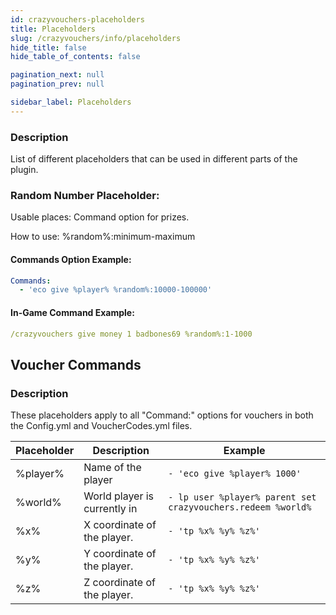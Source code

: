 ```yaml
---
id: crazyvouchers-placeholders
title: Placeholders
slug: /crazyvouchers/info/placeholders
hide_title: false
hide_table_of_contents: false

pagination_next: null
pagination_prev: null

sidebar_label: Placeholders
---
```

### Description
List of different placeholders that can be used in different parts of the plugin.

### Random Number Placeholder:
Usable places: Command option for prizes.

How to use: %random%:minimum-maximum

#### Commands Option Example:
```yaml
Commands:
  - 'eco give %player% %random%:10000-100000'
```

#### In-Game Command Example:
```yaml
/crazyvouchers give money 1 badbones69 %random%:1-1000
```

## Voucher Commands
### Description
These placeholders apply to all "Command:" options for vouchers in both the Config.yml and VoucherCodes.yml files.

Placeholder|Description|Example
---|---|---|
%player%|Name of the player|`- 'eco give %player% 1000'`
%world%|World player is currently in|`- lp user %player% parent set crazyvouchers.redeem %world%`
%x%|X coordinate of the player.|`- 'tp %x% %y% %z%'`
%y%|Y coordinate of the player.|`- 'tp %x% %y% %z%'`
%z%|Z coordinate of the player.|`- 'tp %x% %y% %z%'`